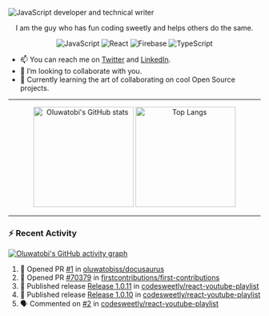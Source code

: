 ![JavaScript developer and technical writer](https://github.com/oluwatobiss/oluwatobiss/assets/60105594/b7553a4a-7e4c-4277-bc36-059974d9e7dd)

<div align="center">
  
  I am the guy who has fun coding sweetly and helps others do the same.
  
  ![JavaScript](https://img.shields.io/badge/javascript-f4e57e?style=for-the-badge&logo=javascript&logoColor=black)
  ![React](https://img.shields.io/badge/react-0D6C8C?style=for-the-badge&logo=react&logoColor=white)
  ![Firebase](https://img.shields.io/badge/firebase-F2C12A?style=for-the-badge&logo=firebase&logoColor=black)
  ![TypeScript](https://img.shields.io/badge/typescript-3178C6?style=for-the-badge&logo=typescript&logoColor=white)
  
</div>

- 📫 You can reach me on [Twitter](https://twitter.com/oluwatobiss) and [LinkedIn](https://www.linkedin.com/in/oluwatobiss/).
- 👯 I’m looking to collaborate with you.
- 🌱 Currently learning the art of collaborating on cool Open Source projects.

---

<div align="center">
  <img height=200 src="https://github-readme-stats-oluwatobiss.vercel.app/api?username=oluwatobiss&show_icons=true&theme=vision-friendly-dark" alt="Oluwatobi's GitHub stats"/>
  <img height=200 src="https://github-readme-stats-oluwatobiss.vercel.app/api/top-langs/?username=oluwatobiss&langs_count=8&layout=compact&theme=vision-friendly-dark" alt="Top Langs"/>
</div>
  
---

### :zap: Recent Activity

[![Oluwatobi's GitHub activity graph](https://github-readme-activity-graph.vercel.app/graph?username=oluwatobiss&theme=high-contrast)](https://github.com/ashutosh00710/github-readme-activity-graph)

<!--START_SECTION:activity-->
1. 💪 Opened PR [#1](https://github.com/oluwatobiss/docusaurus/pull/1) in [oluwatobiss/docusaurus](https://github.com/oluwatobiss/docusaurus)
2. 💪 Opened PR [#70379](https://github.com/firstcontributions/first-contributions/pull/70379) in [firstcontributions/first-contributions](https://github.com/firstcontributions/first-contributions)
3. 🚀 Published release [Release 1.0.11](https://github.com/codesweetly/react-youtube-playlist/releases/tag/v1.0.11) in [codesweetly/react-youtube-playlist](https://github.com/codesweetly/react-youtube-playlist)
4. 🚀 Published release [Release 1.0.10](https://github.com/codesweetly/react-youtube-playlist/releases/tag/v1.0.10) in [codesweetly/react-youtube-playlist](https://github.com/codesweetly/react-youtube-playlist)
5. 🗣 Commented on [#2](https://github.com/codesweetly/react-youtube-playlist/issues/2#issuecomment-1644630819) in [codesweetly/react-youtube-playlist](https://github.com/codesweetly/react-youtube-playlist)
<!--END_SECTION:activity-->

<!--
**oluwatobiss/oluwatobiss** is a ✨ _special_ ✨ repository because its `README.md` (this file) appears on your GitHub profile.

Here are some ideas to get you started:

- 🔭 I’m currently working on ...
- 🌱 I’m currently learning ...
- 👯 I’m looking to collaborate on ...
- 🤔 I’m looking for help with ...
- 💬 Ask me about ...
- 📫 How to reach me: ...
- 😄 Pronouns: ...
- ⚡ Fun fact: ...
-->
